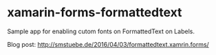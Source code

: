 # xamarin-forms-formattedtext
Sample app for enabling cutom fonts on FormattedText on Labels.

Blog post: http://smstuebe.de/2016/04/03/formattedtext.xamrin.forms/
